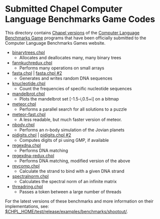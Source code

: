 # Submitted Chapel Computer Language Benchmarks Game Codes

This directory contains
[Chapel versions](http://benchmarksgame.alioth.debian.org/u64q/chapel.html)
of the
[Computer Language Benchmarks Game](http://benchmarksgame.alioth.debian.org/) programs
that have been officially submitted to the Computer Language
Benchmarks Games website.

* [binarytrees.chpl](http://benchmarksgame.alioth.debian.org/u64q/program.php?test=binarytrees&lang=chapel&id=1)
    * Allocates and deallocates many, many binary trees
* [fannkuchredux.chpl](http://benchmarksgame.alioth.debian.org/u64q/program.php?test=fannkuchredux&lang=chapel&id=1)
    * Performs many operations on small arrays
* [fasta.chpl](http://benchmarksgame.alioth.debian.org/u64q/program.php?test=fasta&lang=chapel&id=1) |
  [fasta.chpl #2](http://benchmarksgame.alioth.debian.org/u64q/program.php?test=fasta&lang=chapel&id=2)
    * Generates and writes random DNA sequences
* [knucleotide.chpl](http://benchmarksgame.alioth.debian.org/u64q/program.php?test=knucleotide&lang=chapel&id=1)
    * Count the frequencies of specific nucleotide sequences
* [mandelbrot.chpl](http://benchmarksgame.alioth.debian.org/u64q/program.php?test=mandelbrot&lang=chapel&id=1)
    * Plots the mandelbrot set [-1.5-i,0.5+i] on a bitmap
* [meteor.chpl](http://benchmarksgame.alioth.debian.org/u64q/program.php?test=meteor&lang=chapel&id=1)
    * Performs a parallel search for all solutions to a puzzle
* [meteor-fast.chpl](http://benchmarksgame.alioth.debian.org/u64q/program.php?test=meteor&lang=chapel&id=2)
    * A less readable, but much faster version of meteor.
* [nbody.chpl](http://benchmarksgame.alioth.debian.org/u64q/program.php?test=nbody&lang=chapel&id=1)
    * Performs an n-body simulation of the Jovian planets
* [pidigits.chpl](http://benchmarksgame.alioth.debian.org/u64q/program.php?test=pidigits&lang=chapel&id=1) |
  [pidigits.chpl #2](http://benchmarksgame.alioth.debian.org/u64q/program.php?test=pidigits&lang=chapel&id=2)
    * Computes digits of pi using GMP, if available
* [regexdna.chpl](http://benchmarksgame.alioth.debian.org/u64q/program.php?test=regexdna&lang=chapel&id=1)
    * Performs DNA matching
* [regexdna-redux.chpl](http://benchmarksgame.alioth.debian.org/u64q/program.php?test=regexredux&lang=chapel&id=1)
    * Performs DNA matching, modified version of the above
* [revcomp.chpl](http://benchmarksgame.alioth.debian.org/u64q/program.php?test=revcomp&lang=chapel&id=1)
    * Calculate the strand to bind with a given DNA strand
* [spectralnorm.chpl](http://benchmarksgame.alioth.debian.org/u64q/program.php?test=spectralnorm&lang=chapel&id=1)
    * Calculates the spectral norm of an infinite matrix
* [threadring.chpl](http://benchmarksgame.alioth.debian.org/u64q/program.php?test=threadring&lang=chapel&id=1)
    * Passes a token between a large number of threads

For the latest versions of these benchmarks
and more information on their implementations, see:
[$CHPL_HOME/test/release/examples/benchmarks/shootout/](https://github.com/chapel-lang/chapel/tree/master/test/release/examples/benchmarks/shootout).
